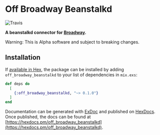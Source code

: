 # Off Broadway Beanstalkd

![Travis](https://travis-ci.org/nicksanders/off_broadway_beanstalkd.svg?branch=master)

**A beanstalkd connector for [Broadway](https://github.com/plataformatec/broadway).**

Warning: This is Alpha software and subject to breaking changes.

## Installation

If [available in Hex](https://hex.pm/docs/publish), the package can be installed
by adding `off_broadway_beanstalkd` to your list of dependencies in `mix.exs`:

```elixir
def deps do
  [
    {:off_broadway_beanstalkd, "~> 0.1.0"}
  ]
end
```

Documentation can be generated with [ExDoc](https://github.com/elixir-lang/ex_doc)
and published on [HexDocs](https://hexdocs.pm). Once published, the docs can
be found at [https://hexdocs.pm/off_broadway_beanstalkd](https://hexdocs.pm/off_broadway_beanstalkd).

